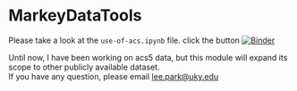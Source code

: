 # MarkeyDataTools

Please take a look at the `use-of-acs.ipynb` file.   click the button [![Binder](https://mybinder.org/badge_logo.svg)](https://mybinder.org/v2/gh/leeparkuky/MarkeyDataTools.git/HEAD)

Until now, I have been working on acs5 data, but this module will expand its scope to other publicly available dataset.   
If you have any question, please email lee.park@uky.edu
